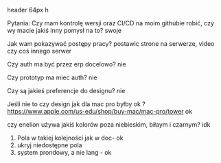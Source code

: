 header 64px h




Pytania:
Czy mam kontrolę wersji oraz CI/CD na moim githubie robić, czy wy macie jakiś inny pomysł na to?
swoje

Jak wam pokazywać postępy pracy? postawic strone na serwerze, video czy coś innego 
serwer

Czy auth ma być przez erp docelowo?
nie

Czy prototyp ma miec auth?
nie

Czy są jakieś preferencje do designu?
nie

Jeśli nie to czy design jak dla mac pro byłby ok ? https://www.apple.com/us-edu/shop/buy-mac/mac-pro/tower
ok

czy enelion używa jakiś kolorów poza niebieskim, biłaym i czarnym?
idk

1. Pola w takiej kolejności jak w doc- ok
2. ukryj niedostępne pola
3. system prondowy, a nie lang - ok
